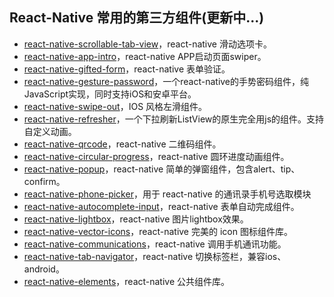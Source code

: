 ## React-Native 常用的第三方组件(更新中...) 
* [react-native-scrollable-tab-view](https://github.com/skv-headless/react-native-scrollable-tab-view)，react-native 滑动选项卡。
* [react-native-app-intro](https://github.com/fuyaode/react-native-app-intro)，react-native APP启动页面swiper。
* [react-native-gifted-form](https://github.com/FaridSafi/react-native-gifted-form)，react-native 表单验证。
* [react-native-gesture-password](https://github.com/Spikef/react-native-gesture-password)，一个react-native的手势密码组件，纯JavaScript实现，同时支持iOS和安卓平台。
* [react-native-swipe-out](https://www.npmjs.com/package/react-native-swipe-out)，IOS 风格左滑组件。
* [react-native-refresher](https://github.com/syrusakbary/react-native-refresher)，一个下拉刷新ListView的原生完全用js的组件。支持自定义动画。
* [react-native-qrcode](https://github.com/cssivision/react-native-qrcode)，react-native 二维码组件。
* [react-native-circular-progress](https://github.com/bgryszko/react-native-circular-progress)，react-native 圆环进度动画组件。
* [react-native-popup](https://github.com/beefe/react-native-popup)，react-native 简单的弹窗组件，包含alert、tip、confirm。
* [react-native-phone-picker](https://github.com/Spikef/react-native-phone-picker)，用于 react-native 的通讯录手机号选取模块
* [react-native-autocomplete-input](https://github.com/l-urence/react-native-autocomplete-input)，react-native 表单自动完成组件。
* [react-native-lightbox](https://github.com/oblador/react-native-lightbox)，react-native 图片lightbox效果。
* [react-native-vector-icons](https://github.com/oblador/react-native-vector-icons)，react-native 完美的 icon 图标组件库。
* [react-native-communications](https://github.com/anarchicknight/react-native-communications)，react-native 调用手机通讯功能。
* [react-native-tab-navigator](https://github.com/expo/react-native-tab-navigator)，react-native 切换标签栏，兼容ios、android。
* [react-native-elements](https://react-native-training.github.io/react-native-elements/)，react-native 公共组件库。


